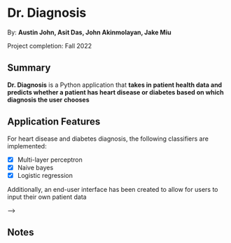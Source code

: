 # Dr. Diagnosis

By: **Austin John, Asit Das, John Akinmolayan, Jake Miu**

Project completion: Fall 2022

## Summary

**Dr. Diagnosis** is a Python application that **takes in patient health data and predicts whether a patient has heart disease or diabetes based on which diagnosis the user chooses**

## Application Features

<!-- (This is a comment) Please be sure to change the [ ] to [x] for any features you completed.  If a feature is not checked [x], you might miss the points for that item! -->

For heart disease and diabetes diagnosis, the following classifiers are implemented: 

- [x] Multi-layer perceptron
- [x] Naive bayes
- [x] Logistic regression

Additionally, an end-user interface has been created to allow for users to input their own patient data

<!-- ## Video Demo

Here's a video / GIF that demos all of the app's implemented features:

![AND_101_project_6_recording](https://github.com/asitdas12/AND_101_project_6/assets/93416653/4bca6f66-9f95-40c3-968f-e23514eb945d)

GIF created with **GIPHY CAPTURE**

<!-- Recommended tools:
- [Kap](https://getkap.co/) for macOS
- [ScreenToGif](https://www.screentogif.com/) for Windows
- [peek](https://github.com/phw/peek) for Linux. -->

-->

## Notes


<!-- ## License

Copyright **2023** **Asit Das**

Licensed under the Apache License, Version 2.0 (the "License");
you may not use this file except in compliance with the License.
You may obtain a copy of the License at

    http://www.apache.org/licenses/LICENSE-2.0

Unless required by applicable law or agreed to in writing, software
distributed under the License is distributed on an "AS IS" BASIS,
WITHOUT WARRANTIES OR CONDITIONS OF ANY KIND, either express or implied.
See the License for the specific language governing permissions and
limitations under the License.-->
